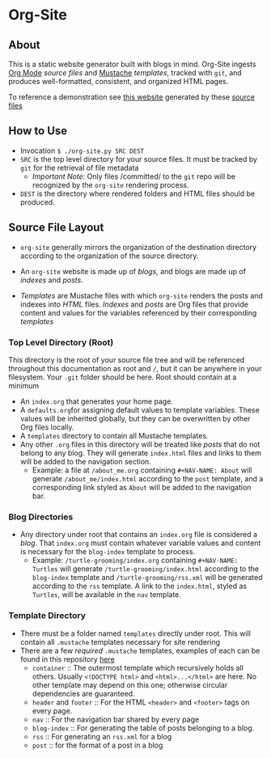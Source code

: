 # Org-Site #
## About ##
This is a static website generator built with blogs in mind. Org-Site
ingests [Org Mode](https://orgmode.org/) *source files*
and [Mustache](http://mustache.github.io/) *templates*, tracked with
`git`, and produces well-formatted, consistent, and organized HTML
pages.

To reference a demonstration
see [this website](https://conradbailey.github.io/org-site-demo/)
generated by
these [source files](https://github.com/ConradBailey/org-site)

## How to Use ##
* Invocation `$ ./org-site.py SRC DEST`
* `SRC` is the top level directory for your source files. It must be
  tracked by `git` for the retrieval of file metadata
  * *Important Note*: Only files /committed/ to the `git` repo will be
    recognized by the `org-site` rendering process.
* `DEST` is the directory where rendered folders and HTML files should
  be produced.


## Source File Layout ##
* `org-site` generally mirrors the organization of the destination
  directory according to the organization of the source directory.

* An `org-site` website is made up of *blogs*, and blogs are made up
  of *indexes* and *posts*.

* *Templates* are Mustache files with which `org-site` renders the
  posts and indexes into *HTML* files. *Indexes* and *posts* are Org
  files that provide content and values for the variables referenced
  by their corresponding *templates*

### Top Level Directory (Root) ###
This directory is the root of your source file tree and will be
referenced throughout this documentation as root and `/`, but it can
be anywhere in your filesystem. Your `.git` folder should be
here. Root should contain at a minimum
* An `index.org` that generates your home page.
* A `defaults.org`for assigning default values to template
  variables. These values will be inherited globally, but they can be
  overwritten by other Org files locally.
* A `templates` directory to contain all Mustache templates.
* Any other `.org` files in this directory will be treated like
  *posts* that do not belong to any blog. They will generate
  `index.html` files and links to them will be added to the navigation
  section.
  * Example: a file at `/about_me.org` containing ```#+NAV-NAME:
	About``` will generate `/about_me/index.html` according to the
	`post` template, and a corresponding link styled as `About` will
	be added to the navigation bar.

### Blog Directories ###
* Any directory under root that contains an `index.org` file is
  considered a *blog*. That `index.org` must contain whatever variable
  values and content is necessary for the `blog-index` template to
  process.
  * Example: `/turtle-grooming/index.org` containing `#+NAV-NAME:
	Turtles` will generate `/turtle-grooming/index.html` according to
	the `blog-index` template and `/turtle-grooming/rss.xml` will be
	generated according to the `rss` template. A link to the
	`index.html`, styled as `Turtles`, will be available in the `nav`
	template.

### Template Directory ###
* There must be a folder named `templates` directly under root. This
  will contain all `.mustache` templates necessary for site rendering
* There are a few *required* `.mustache` templates, examples of each
  can be found in this
  repository
  [here](https://github.com/ConradBailey/org-site/tree/master/templates)
  - `container` :: The outermost template which recursively holds all
    others. Usually `<!DOCTYPE html>` and `<html>...</html>` are
    here. No other template may depend on this one; otherwise circular
    dependencies are guaranteed.
  - `header` and `footer` :: For the HTML `<header>` and `<footer>`
    tags on every page.
  - `nav` :: For the navigation bar shared by every page
  - `blog-index` :: For generating the table of posts belonging to a
    blog.
  - `rss` :: For generating an `rss.xml` for a blog
  - `post` :: for the format of a post in a blog
